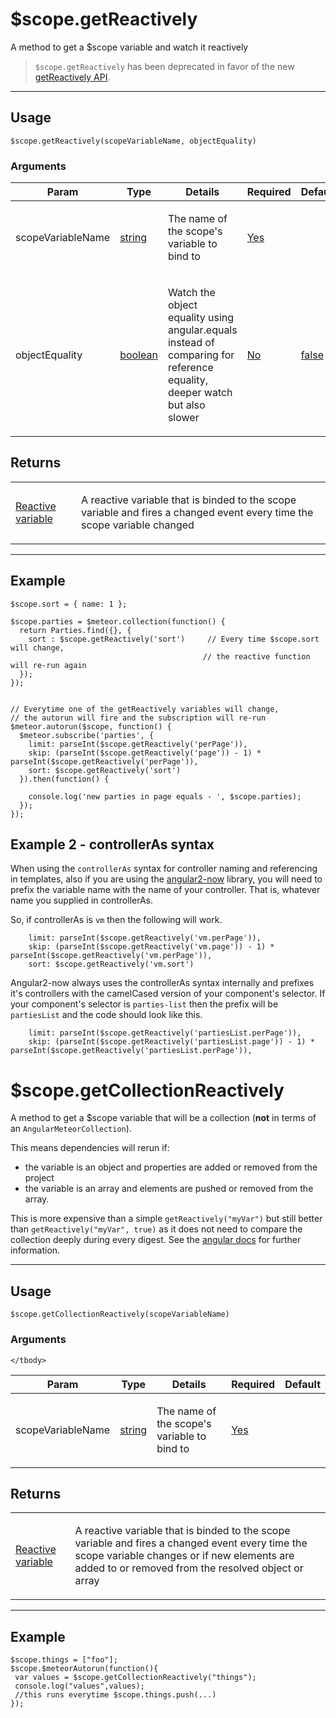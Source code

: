 # $scope.getReactively

A method to get a $scope variable and watch it reactively

> `$scope.getReactively` has been deprecated in favor of the new [getReactively API](/api/1.3.1/get-reactively).

----

## Usage

    $scope.getReactively(scopeVariableName, objectEquality)

### Arguments

<table class="variables-matrix input-arguments">
<thead>
<tr>
  <th>Param</th>
  <th>Type</th>
  <th>Details</th>
  <th>Required</th>
	<th>Default</th>
</tr>
</thead>
<tbody>
<tr>
  <td>scopeVariableName</td>
  <td><a href="" class="label type-hint type-hint-string">string</a></td>
  <td><p>The name of the scope's variable to bind to</p></td>
  <td><a href="" class="label type-hint type-hint-array">Yes</a></td>
	<td></td>
</tr>
<tr>
	<td>objectEquality</td>
	<td><a href="" class="label type-hint type-hint-boolean">boolean</a></td>
	<td><p>Watch the object equality using angular.equals instead of comparing for reference equality, deeper watch but also slower</p></td>
	<td><a href="" class="label type-hint type-hint-array">No</a></td>
	<td><a href="" class="label type-hint type-hint-object">false</a></td>
</tr>
</tbody>
</table>


## Returns

<table class="variables-matrix return-arguments">
<tbody><tr>
  <td><a href="" class="label type-hint type-hint-expression">Reactive variable</a></td>
  <td><p>A reactive variable that is binded to the scope variable and fires a changed event every time
  the scope variable changed</p></td>
</tr>
</tbody></table>

----

## Example


    $scope.sort = { name: 1 };

    $scope.parties = $meteor.collection(function() {
      return Parties.find({}, {
        sort : $scope.getReactively('sort')     // Every time $scope.sort will change,
                                               // the reactive function will re-run again
      });
    });


    // Everytime one of the getReactively variables will change,
    // the autorun will fire and the subscription will re-run
    $meteor.autorun($scope, function() {
      $meteor.subscribe('parties', {
        limit: parseInt($scope.getReactively('perPage')),
        skip: (parseInt($scope.getReactively('page')) - 1) * parseInt($scope.getReactively('perPage')),
        sort: $scope.getReactively('sort')
      }).then(function() {

        console.log('new parties in page equals - ', $scope.parties);
      });
    });

## Example 2 - controllerAs syntax

When using the `controllerAs` syntax for controller naming and referencing in templates, also if you are using the
[angular2-now](https://github.com/pbastowski/angular2-now) library, you will need to prefix the variable name
with the name of your controller. That is, whatever name you supplied in controllerAs.

So, if controllerAs is `vm` then the following will work.

        limit: parseInt($scope.getReactively('vm.perPage')),
        skip: (parseInt($scope.getReactively('vm.page')) - 1) * parseInt($scope.getReactively('vm.perPage')),
        sort: $scope.getReactively('vm.sort')


Angular2-now always uses the controllerAs syntax internally and prefixes it's controllers with the camelCased version
of your component's selector. If your component's selector is `parties-list` then the prefix will be `partiesList`
and the code should look like this.

        limit: parseInt($scope.getReactively('partiesList.perPage')),
        skip: (parseInt($scope.getReactively('partiesList.page')) - 1) * parseInt($scope.getReactively('partiesList.perPage')),

# $scope.getCollectionReactively

A method to get a $scope variable that will be a collection (__not__ in terms of an ```AngularMeteorCollection```).

This means dependencies will rerun if:

- the variable is an object and properties are added or removed from the project
- the variable is an array and elements are pushed or removed from the array.

This is more expensive than a simple ```getReactively("myVar")``` but still better than ```getReactively("myVar", true)``` as it does not need to compare the collection deeply during every digest. See the [angular docs](https://docs.angularjs.org/api/ng/type/$rootScope.Scope#$watchCollection) for further information.

----

## Usage

    $scope.getCollectionReactively(scopeVariableName)
### Arguments

<table class="variables-matrix input-arguments">
    <thead>
    <tr>
        <th>Param</th>
        <th>Type</th>
        <th>Details</th>
        <th>Required</th>
        <th>Default</th>
    </tr>
    </thead>
    <tbody>
    <tr>
        <td>scopeVariableName</td>
        <td><a href="" class="label type-hint type-hint-string">string</a></td>
        <td><p>The name of the scope's variable to bind to</p></td>
        <td><a href="" class="label type-hint type-hint-array">Yes</a></td>
        <td></td>
    </tr>

    </tbody>
</table>


## Returns

<table class="variables-matrix return-arguments">
    <tbody><tr>
        <td><a href="" class="label type-hint type-hint-expression">Reactive variable</a></td>
        <td><p>A reactive variable that is binded to the scope variable and fires a changed event every time
            the scope variable changes or if new elements are added to or removed from the resolved object or array </p></td>
    </tr>
    </tbody></table>

----

## Example


    $scope.things = ["foo"];
    $scope.$meteorAutorun(function(){
     var values = $scope.getCollectionReactively("things");
     console.log("values",values);
     //this runs everytime $scope.things.push(...)
    });
